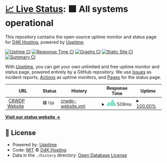 # [📈 Live Status](https://d4khosting.github.io/uptime-crwdp-ca): <!--live status--> **🟩 All systems operational**

This repository contains the open-source uptime monitor and status page for [D4K Hosting](www.d4khosting.ca), powered by [Upptime](https://github.com/upptime/upptime).

[![Uptime CI](https://github.com/d4khosting/uptime-crwdp-ca/workflows/Uptime%20CI/badge.svg)](https://github.com/d4khosting/uptime-crwdp-ca/actions?query=workflow%3A%22Uptime+CI%22)
[![Response Time CI](https://github.com/d4khosting/uptime-crwdp-ca/workflows/Response%20Time%20CI/badge.svg)](https://github.com/d4khosting/uptime-crwdp-ca/actions?query=workflow%3A%22Response+Time+CI%22)
[![Graphs CI](https://github.com/d4khosting/uptime-crwdp-ca/workflows/Graphs%20CI/badge.svg)](https://github.com/d4khosting/uptime-crwdp-ca/actions?query=workflow%3A%22Graphs+CI%22)
[![Static Site CI](https://github.com/d4khosting/uptime-crwdp-ca/workflows/Static%20Site%20CI/badge.svg)](https://github.com/d4khosting/uptime-crwdp-ca/actions?query=workflow%3A%22Static+Site+CI%22)
[![Summary CI](https://github.com/d4khosting/uptime-crwdp-ca/workflows/Summary%20CI/badge.svg)](https://github.com/d4khosting/uptime-crwdp-ca/actions?query=workflow%3A%22Summary+CI%22)

With [Upptime](https://upptime.js.org), you can get your own unlimited and free uptime monitor and status page, powered entirely by a GitHub repository. We use [Issues](https://github.com/d4khosting/uptime-crwdp-ca/issues) as incident reports, [Actions](https://github.com/d4khosting/uptime-crwdp-ca/actions) as uptime monitors, and [Pages](https://d4khosting.github.io/uptime-crwdp-ca) for the status page.

<!--start: status pages-->
<!-- This summary is generated by Upptime (https://github.com/upptime/upptime) -->
<!-- Do not edit this manually, your changes will be overwritten -->
<!-- prettier-ignore -->
| URL | Status | History | Response Time | Uptime |
| --- | ------ | ------- | ------------- | ------ |
| <img alt="" src="https://d4khosting.github.io/uptime-assets/images/d4k-hosting-favicon.svg" height="13"> [CRWDP Website](https://www.crwdp.ca) | 🟩 Up | [crwdp-website.yml](https://github.com/d4khosting/uptime-crwdp-ca/commits/HEAD/history/crwdp-website.yml) | <details><summary><img alt="Response time graph" src="./graphs/crwdp-website/response-time-week.png" height="20"> 509ms</summary><br><a href="https://crwdp.d4kstatus.net/history/crwdp-website"><img alt="Response time 582" src="https://img.shields.io/endpoint?url=https%3A%2F%2Fraw.githubusercontent.com%2Fd4khosting%2Fuptime-crwdp-ca%2FHEAD%2Fapi%2Fcrwdp-website%2Fresponse-time.json"></a><br><a href="https://crwdp.d4kstatus.net/history/crwdp-website"><img alt="24-hour response time 391" src="https://img.shields.io/endpoint?url=https%3A%2F%2Fraw.githubusercontent.com%2Fd4khosting%2Fuptime-crwdp-ca%2FHEAD%2Fapi%2Fcrwdp-website%2Fresponse-time-day.json"></a><br><a href="https://crwdp.d4kstatus.net/history/crwdp-website"><img alt="7-day response time 509" src="https://img.shields.io/endpoint?url=https%3A%2F%2Fraw.githubusercontent.com%2Fd4khosting%2Fuptime-crwdp-ca%2FHEAD%2Fapi%2Fcrwdp-website%2Fresponse-time-week.json"></a><br><a href="https://crwdp.d4kstatus.net/history/crwdp-website"><img alt="30-day response time 561" src="https://img.shields.io/endpoint?url=https%3A%2F%2Fraw.githubusercontent.com%2Fd4khosting%2Fuptime-crwdp-ca%2FHEAD%2Fapi%2Fcrwdp-website%2Fresponse-time-month.json"></a><br><a href="https://crwdp.d4kstatus.net/history/crwdp-website"><img alt="1-year response time 566" src="https://img.shields.io/endpoint?url=https%3A%2F%2Fraw.githubusercontent.com%2Fd4khosting%2Fuptime-crwdp-ca%2FHEAD%2Fapi%2Fcrwdp-website%2Fresponse-time-year.json"></a></details> | <details><summary><a href="https://crwdp.d4kstatus.net/history/crwdp-website">100.00%</a></summary><a href="https://crwdp.d4kstatus.net/history/crwdp-website"><img alt="All-time uptime 100.00%" src="https://img.shields.io/endpoint?url=https%3A%2F%2Fraw.githubusercontent.com%2Fd4khosting%2Fuptime-crwdp-ca%2FHEAD%2Fapi%2Fcrwdp-website%2Fuptime.json"></a><br><a href="https://crwdp.d4kstatus.net/history/crwdp-website"><img alt="24-hour uptime 100.00%" src="https://img.shields.io/endpoint?url=https%3A%2F%2Fraw.githubusercontent.com%2Fd4khosting%2Fuptime-crwdp-ca%2FHEAD%2Fapi%2Fcrwdp-website%2Fuptime-day.json"></a><br><a href="https://crwdp.d4kstatus.net/history/crwdp-website"><img alt="7-day uptime 100.00%" src="https://img.shields.io/endpoint?url=https%3A%2F%2Fraw.githubusercontent.com%2Fd4khosting%2Fuptime-crwdp-ca%2FHEAD%2Fapi%2Fcrwdp-website%2Fuptime-week.json"></a><br><a href="https://crwdp.d4kstatus.net/history/crwdp-website"><img alt="30-day uptime 100.00%" src="https://img.shields.io/endpoint?url=https%3A%2F%2Fraw.githubusercontent.com%2Fd4khosting%2Fuptime-crwdp-ca%2FHEAD%2Fapi%2Fcrwdp-website%2Fuptime-month.json"></a><br><a href="https://crwdp.d4kstatus.net/history/crwdp-website"><img alt="1-year uptime 100.00%" src="https://img.shields.io/endpoint?url=https%3A%2F%2Fraw.githubusercontent.com%2Fd4khosting%2Fuptime-crwdp-ca%2FHEAD%2Fapi%2Fcrwdp-website%2Fuptime-year.json"></a></details>

<!--end: status pages-->

[**Visit our status website →**](https://d4khosting.github.io/uptime-crwdp-ca)

## 📄 License

- Powered by: [Upptime](https://github.com/upptime/upptime)
- Code: [MIT](./LICENSE) © [D4K Hosting](www.d4khosting.ca)
- Data in the `./history` directory: [Open Database License](https://opendatacommons.org/licenses/odbl/1-0/)
